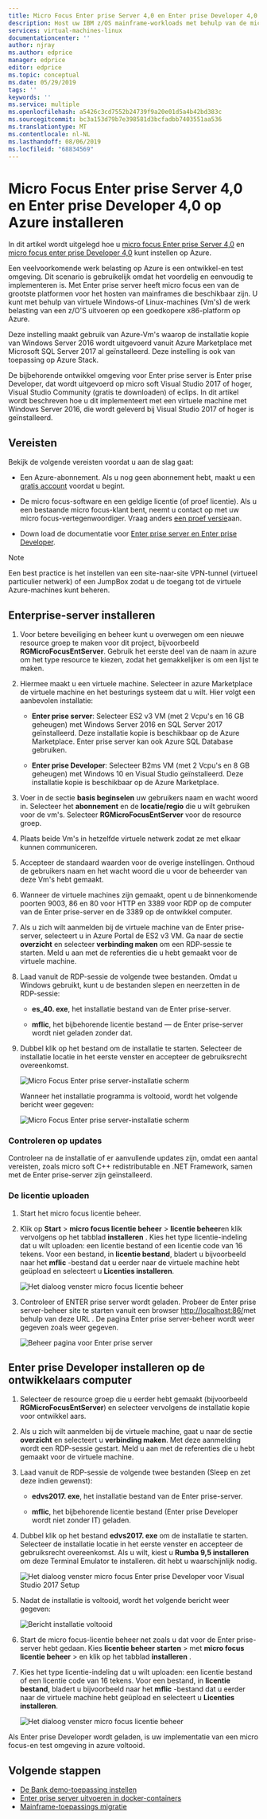```yaml
---
title: Micro Focus Enter prise Server 4,0 en Enter prise Developer 4,0 op Azure installeren | Microsoft Docs
description: Host uw IBM z/OS mainframe-workloads met behulp van de micro focus ontwikkelings-en test omgeving op virtuele machines van Azure (Vm's).
services: virtual-machines-linux
documentationcenter: ''
author: njray
ms.author: edprice
manager: edprice
editor: edprice
ms.topic: conceptual
ms.date: 05/29/2019
tags: ''
keywords: ''
ms.service: multiple
ms.openlocfilehash: a5426c3cd7552b24739f9a20e01d5a4b42bd383c
ms.sourcegitcommit: bc3a153d79b7e398581d3bcfadbb7403551aa536
ms.translationtype: MT
ms.contentlocale: nl-NL
ms.lasthandoff: 08/06/2019
ms.locfileid: "68834569"
---
```

# <a name="install-micro-focus-enterprise-server-40-and-enterprise-developer-40-on-azure"></a>Micro Focus Enter prise Server 4,0 en Enter prise Developer 4,0 op Azure installeren

In dit artikel wordt uitgelegd hoe u [micro focus Enter prise Server 4,0](https://www.microfocus.com/documentation/enterprise-developer/es30/) en [micro focus enter prise Developer 4,0](https://www.microfocus.com/documentation/enterprise-developer/ed_30/) kunt instellen op Azure.

Een veelvoorkomende werk belasting op Azure is een ontwikkel-en test omgeving. Dit scenario is gebruikelijk omdat het voordelig en eenvoudig te implementeren is. Met Enter prise server heeft micro focus een van de grootste platformen voor het hosten van mainframes die beschikbaar zijn. U kunt met behulp van virtuele Windows-of Linux-machines (Vm's) de werk belasting van een z/O'S uitvoeren op een goedkopere x86-platform op Azure.

Deze instelling maakt gebruik van Azure-Vm's waarop de installatie kopie van Windows Server 2016 wordt uitgevoerd vanuit Azure Marketplace met Microsoft SQL Server 2017 al geïnstalleerd. Deze instelling is ook van toepassing op Azure Stack.

De bijbehorende ontwikkel omgeving voor Enter prise server is Enter prise Developer, dat wordt uitgevoerd op micro soft Visual Studio 2017 of hoger, Visual Studio Community (gratis te downloaden) of eclips. In dit artikel wordt beschreven hoe u dit implementeert met een virtuele machine met Windows Server 2016, die wordt geleverd bij Visual Studio 2017 of hoger is geïnstalleerd.

## <a name="prerequisites"></a>Vereisten

Bekijk de volgende vereisten voordat u aan de slag gaat:

- Een Azure-abonnement. Als u nog geen abonnement hebt, maakt u een [gratis account](https://azure.microsoft.com/free/?WT.mc_id=A261C142F) voordat u begint.

- De micro focus-software en een geldige licentie (of proef licentie). Als u een bestaande micro focus-klant bent, neemt u contact op met uw micro focus-vertegenwoordiger. Vraag anders [een proef versie](https://www.microfocus.com/products/enterprise-suite/enterprise-server/trial/)aan.

- Down load de documentatie voor [Enter prise server en Enter prise Developer](https://www.microfocus.com/documentation/enterprise-developer/#").

> [!NOTE]
> Een best practice is het instellen van een site-naar-site VPN-tunnel (virtueel particulier netwerk) of een JumpBox zodat u de toegang tot de virtuele Azure-machines kunt beheren.

## <a name="install-enterprise-server"></a>Enterprise-server installeren

1. Voor betere beveiliging en beheer kunt u overwegen om een nieuwe resource groep te maken voor dit project, bijvoorbeeld **RGMicroFocusEntServer**. Gebruik het eerste deel van de naam in azure om het type resource te kiezen, zodat het gemakkelijker is om een lijst te maken.

2. Hiermee maakt u een virtuele machine. Selecteer in azure Marketplace de virtuele machine en het besturings systeem dat u wilt. Hier volgt een aanbevolen installatie:

    - **Enter prise server**: Selecteer ES2 v3 VM (met 2 Vcpu's en 16 GB geheugen) met Windows Server 2016 en SQL Server 2017 geïnstalleerd. Deze installatie kopie is beschikbaar op de Azure Marketplace. Enter prise server kan ook Azure SQL Database gebruiken.

    - **Enter prise Developer**: Selecteer B2ms VM (met 2 Vcpu's en 8 GB geheugen) met Windows 10 en Visual Studio geïnstalleerd. Deze installatie kopie is beschikbaar op de Azure Marketplace.

3. Voer in de sectie **basis beginselen** uw gebruikers naam en wacht woord in. Selecteer het **abonnement** en de **locatie/regio** die u wilt gebruiken voor de vm's. Selecteer **RGMicroFocusEntServer** voor de resource groep.

4. Plaats beide Vm's in hetzelfde virtuele netwerk zodat ze met elkaar kunnen communiceren.

5. Accepteer de standaard waarden voor de overige instellingen. Onthoud de gebruikers naam en het wacht woord die u voor de beheerder van deze Vm's hebt gemaakt.

6. Wanneer de virtuele machines zijn gemaakt, opent u de binnenkomende poorten 9003, 86 en 80 voor HTTP en 3389 voor RDP op de computer van de Enter prise-server en de 3389 op de ontwikkel computer.

7. Als u zich wilt aanmelden bij de virtuele machine van de Enter prise-server, selecteert u in Azure Portal de ES2 v3 VM. Ga naar de sectie **overzicht** en selecteer **verbinding maken** om een RDP-sessie te starten. Meld u aan met de referenties die u hebt gemaakt voor de virtuele machine.

8. Laad vanuit de RDP-sessie de volgende twee bestanden. Omdat u Windows gebruikt, kunt u de bestanden slepen en neerzetten in de RDP-sessie:

    - **es\_40. exe**, het installatie bestand van de Enter prise-server.

    - **mflic**, het bijbehorende licentie bestand — de Enter prise-server wordt niet geladen zonder dat.

9. Dubbel klik op het bestand om de installatie te starten. Selecteer de installatie locatie in het eerste venster en accepteer de gebruiksrecht overeenkomst.

     ![Micro Focus Enter prise server-installatie scherm](media/01-enterprise-server.png)

     Wanneer het installatie programma is voltooid, wordt het volgende bericht weer gegeven:

     ![Micro Focus Enter prise server-installatie scherm](media/02-enterprise-server.png)

### <a name="check-for-updates"></a>Controleren op updates

Controleer na de installatie of er aanvullende updates zijn, omdat een aantal vereisten, zoals micro soft C++ redistributable en .NET Framework, samen met de Enter prise-server zijn geïnstalleerd.

### <a name="upload-the-license"></a>De licentie uploaden

1. Start het micro focus licentie beheer.

2. Klik op **Start** \> **micro focus licentie beheer** \> **licentie beheer**en klik vervolgens op het tabblad **installeren** . Kies het type licentie-indeling dat u wilt uploaden: een licentie bestand of een licentie code van 16 tekens. Voor een bestand, in **licentie bestand**, bladert u bijvoorbeeld naar het **mflic** -bestand dat u eerder naar de virtuele machine hebt geüpload en selecteert u **Licenties installeren**.

     ![Het dialoog venster micro focus licentie beheer](media/03-enterprise-server.png)

3. Controleer of ENTER prise server wordt geladen. Probeer de Enter prise server-beheer site te starten vanuit een browser <http://localhost:86/>met behulp van deze URL . De pagina Enter prise server-beheer wordt weer gegeven zoals weer gegeven.

     ![Beheer pagina voor Enter prise server](media/04-enterprise-admin.png)

## <a name="install-enterprise-developer-on-the-developer-machine"></a>Enter prise Developer installeren op de ontwikkelaars computer

1. Selecteer de resource groep die u eerder hebt gemaakt (bijvoorbeeld **RGMicroFocusEntServer**) en selecteer vervolgens de installatie kopie voor ontwikkel aars.

2. Als u zich wilt aanmelden bij de virtuele machine, gaat u naar de sectie **overzicht** en selecteert u **verbinding maken**. Met deze aanmelding wordt een RDP-sessie gestart. Meld u aan met de referenties die u hebt gemaakt voor de virtuele machine.

3. Laad vanuit de RDP-sessie de volgende twee bestanden (Sleep en zet deze indien gewenst):

    - **edvs2017. exe**, het installatie bestand van de Enter prise-server.

    - **mflic**, het bijbehorende licentie bestand (Enter prise Developer wordt niet zonder IT) geladen.

4. Dubbel klik op het bestand **edvs2017. exe** om de installatie te starten. Selecteer de installatie locatie in het eerste venster en accepteer de gebruiksrecht overeenkomst. Als u wilt, kiest u **Rumba 9,5 installeren** om deze Terminal Emulator te installeren. dit hebt u waarschijnlijk nodig.

     ![Het dialoog venster micro focus Enter prise Developer voor Visual Studio 2017 Setup](media/04-enterprise-server.png)

5. Nadat de installatie is voltooid, wordt het volgende bericht weer gegeven:

     ![Bericht installatie voltooid](media/05-enterprise-server.png)

6. Start de micro focus-licentie beheer net zoals u dat voor de Enter prise-server hebt gedaan. Kies **licentie beheer** **starten** \> met **micro focus licentie beheer** \> en klik op het tabblad **installeren** .

7. Kies het type licentie-indeling dat u wilt uploaden: een licentie bestand of een licentie code van 16 tekens. Voor een bestand, in **licentie bestand**, bladert u bijvoorbeeld naar het **mflic** -bestand dat u eerder naar de virtuele machine hebt geüpload en selecteert u **Licenties installeren**.

     ![Het dialoog venster micro focus licentie beheer](media/07-enterprise-server.png)

Als Enter prise Developer wordt geladen, is uw implementatie van een micro focus-en test omgeving in azure voltooid.

## <a name="next-steps"></a>Volgende stappen

- [De Bank demo-toepassing instellen](./demo.md)
- [Enter prise server uitvoeren in docker-containers](./run-enterprise-server-container.md)
- [Mainframe-toepassings migratie](/azure/architecture/cloud-adoption/infrastructure/mainframe-migration/application-strategies)
